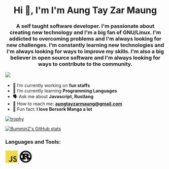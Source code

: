 <h1 align="center">Hi 👋, I'm I'm Aung Tay Zar Maung</h1>
<h3 align="center">A self taught software developer. I'm passionate about creating new technology and I'm a big fan of GNU/Linux. I'm addicted to overcoming problems and I'm always looking for new challenges. I'm constantly learning new technologies and I'm always looking for ways to improve my skills. I'm also a big believer in open source software and I'm always looking for ways to contribute to the community.</h3>

![](https://komarev.com/ghpvc/?username=BumminZ)

- 🦄 I’m currently working on **fun staffs** 
- 🌱 I’m currently learning **Programming Languages**
- 🗣️ Ask me about **Javascript, Rustlang**
- 📮 How to reach me: **aungtayzarmaung@gmail.com**
- 🖤 Fun fact: **I love Berserk Manga a lot**


[![trophy](https://github-profile-trophy.vercel.app/?username=BumminZ&theme=radical)](https://github-profile-trophy.vercel.app/?username=BumminZ&show_icons=true&theme=radical)


[![BumminZ's GitHub stats](https://github-readme-stats.vercel.app/api?username=BumminZ&count_private=true&show_icons=true&theme=radical)](https://github-readme-stats.vercel.app/api?username=BumminZ&count_private=true&show_icons=true&theme=radical)



<h3 align="left">Languages and Tools:</h3>
<p align="lef"> <a href="https://developer.mozilla.org/en-US/docs/Web/JavaScript" target="_blank"> <img src="https://raw.githubusercontent.com/devicons/devicon/master/icons/javascript/javascript-original.svg" alt="javascript" width="40" height="40"/> </a> <a href="https://www.rust-lang.org/" target="_blank"> <img src="https://raw.githubusercontent.com/rust-lang/rust-artwork/master/logo/rust-logo-blk.svg" alt="Rust" width="40" height="40"/> </a>  </p>
